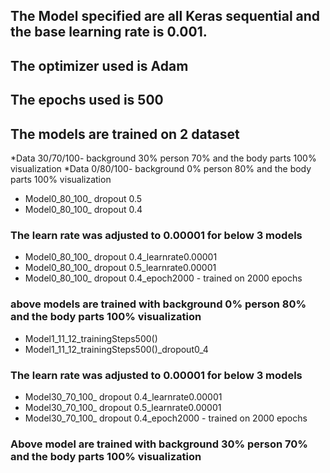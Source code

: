 ## The Model specified are all Keras sequential and the base learning rate is 0.001.
## The optimizer used is Adam
## The epochs used is 500
## The models are trained on 2 dataset 
  *Data 30/70/100- background 30% person 70% and the body parts 100% visualization
  *Data 0/80/100- background 0% person 80% and the body parts 100% visualization
* Model0_80_100_ dropout 0.5 
* Model0_80_100_ dropout 0.4
### The learn rate was adjusted to 0.00001 for below 3 models
* Model0_80_100_ dropout 0.4_learnrate0.00001
* Model0_80_100_ dropout 0.5_learnrate0.00001
* Model0_80_100_ dropout 0.4_epoch2000 - trained on 2000 epochs
### above models are trained with background 0% person 80% and the body parts 100% visualization
* Model1_11_12_trainingSteps500()
* Model1_11_12_trainingSteps500()_dropout0_4
### The learn rate was adjusted to 0.00001 for below 3 models
* Model30_70_100_ dropout 0.4_learnrate0.00001
* Model30_70_100_ dropout 0.5_learnrate0.00001
* Model30_70_100_ dropout 0.4_epoch2000 - trained on 2000 epochs
### Above model are trained with background 30% person 70% and the body parts 100% visualization
